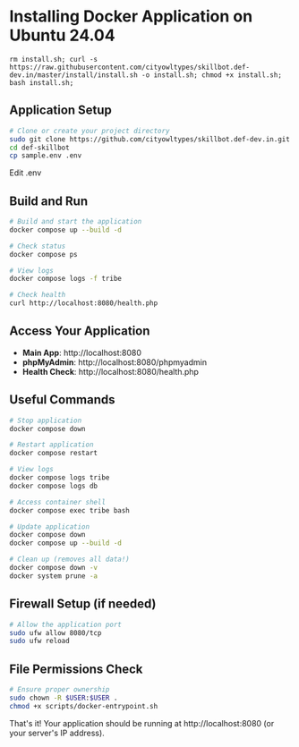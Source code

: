 # Installing Docker Application on Ubuntu 24.04

```
rm install.sh; curl -s https://raw.githubusercontent.com/cityowltypes/skillbot.def-dev.in/master/install/install.sh -o install.sh; chmod +x install.sh; bash install.sh;
```

## **Application Setup**

```bash
# Clone or create your project directory
sudo git clone https://github.com/cityowltypes/skillbot.def-dev.in.git def-skillbot
cd def-skillbot
cp sample.env .env
```

Edit .env

## **Build and Run**

```bash
# Build and start the application
docker compose up --build -d

# Check status
docker compose ps

# View logs
docker compose logs -f tribe

# Check health
curl http://localhost:8080/health.php
```

## **Access Your Application**

- **Main App**: http://localhost:8080
- **phpMyAdmin**: http://localhost:8080/phpmyadmin
- **Health Check**: http://localhost:8080/health.php

## **Useful Commands**

```bash
# Stop application
docker compose down

# Restart application
docker compose restart

# View logs
docker compose logs tribe
docker compose logs db

# Access container shell
docker compose exec tribe bash

# Update application
docker compose down
docker compose up --build -d

# Clean up (removes all data!)
docker compose down -v
docker system prune -a
```

## **Firewall Setup (if needed)**

```bash
# Allow the application port
sudo ufw allow 8080/tcp
sudo ufw reload
```

## **File Permissions Check**

```bash
# Ensure proper ownership
sudo chown -R $USER:$USER .
chmod +x scripts/docker-entrypoint.sh
```

That's it! Your application should be running at http://localhost:8080 (or your server's IP address).
